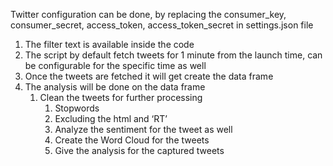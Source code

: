 Twitter configuration can be done, by replacing the consumer_key, consumer_secret, access_token, access_token_secret in settings.json file
1. The filter text is available inside the code
2. The script by default fetch tweets for 1 minute from the launch time, can be configurable for the specific time as well
3. Once the tweets are fetched it will get create the data frame
4. The analysis will be done on the data frame
    1. Clean the tweets for further processing
        1. Stopwords
        2. Excluding the html and ‘RT’
        3. Analyze the sentiment for the tweet as well
        4. Create the Word Cloud for the tweets
        5. Give the analysis for the captured tweets